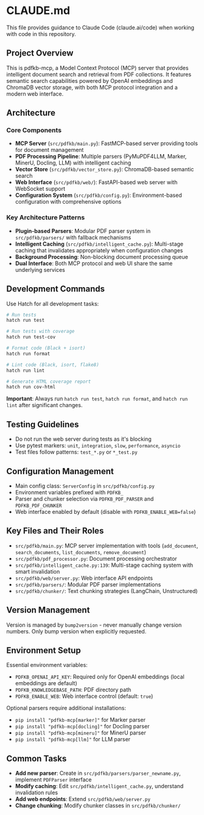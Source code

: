 # CLAUDE.md

This file provides guidance to Claude Code (claude.ai/code) when working with code in this repository.

## Project Overview

This is pdfkb-mcp, a Model Context Protocol (MCP) server that provides intelligent document search and retrieval from PDF collections. It features semantic search capabilities powered by OpenAI embeddings and ChromaDB vector storage, with both MCP protocol integration and a modern web interface.

## Architecture

### Core Components

- **MCP Server** (`src/pdfkb/main.py`): FastMCP-based server providing tools for document management
- **PDF Processing Pipeline**: Multiple parsers (PyMuPDF4LLM, Marker, MinerU, Docling, LLM) with intelligent caching
- **Vector Store** (`src/pdfkb/vector_store.py`): ChromaDB-based semantic search
- **Web Interface** (`src/pdfkb/web/`): FastAPI-based web server with WebSocket support
- **Configuration System** (`src/pdfkb/config.py`): Environment-based configuration with comprehensive options

### Key Architecture Patterns

- **Plugin-based Parsers**: Modular PDF parser system in `src/pdfkb/parsers/` with fallback mechanisms
- **Intelligent Caching** (`src/pdfkb/intelligent_cache.py`): Multi-stage caching that invalidates appropriately when configuration changes
- **Background Processing**: Non-blocking document processing queue
- **Dual Interface**: Both MCP protocol and web UI share the same underlying services

## Development Commands

Use Hatch for all development tasks:

```bash
# Run tests
hatch run test

# Run tests with coverage
hatch run test-cov

# Format code (Black + isort)
hatch run format

# Lint code (Black, isort, flake8)
hatch run lint

# Generate HTML coverage report
hatch run cov-html
```

**Important**: Always run `hatch run test`, `hatch run format`, and `hatch run lint` after significant changes.

## Testing Guidelines

- Do not run the web server during tests as it's blocking
- Use pytest markers: `unit`, `integration`, `slow`, `performance`, `asyncio`
- Test files follow patterns: `test_*.py` or `*_test.py`

## Configuration Management

- Main config class: `ServerConfig` in `src/pdfkb/config.py`
- Environment variables prefixed with `PDFKB_`
- Parser and chunker selection via `PDFKB_PDF_PARSER` and `PDFKB_PDF_CHUNKER`
- Web interface enabled by default (disable with `PDFKB_ENABLE_WEB=false`)

## Key Files and Their Roles

- `src/pdfkb/main.py`: MCP server implementation with tools (`add_document`, `search_documents`, `list_documents`, `remove_document`)
- `src/pdfkb/pdf_processor.py`: Document processing orchestrator
- `src/pdfkb/intelligent_cache.py:139`: Multi-stage caching system with smart invalidation
- `src/pdfkb/web/server.py`: Web interface API endpoints
- `src/pdfkb/parsers/`: Modular PDF parser implementations
- `src/pdfkb/chunker/`: Text chunking strategies (LangChain, Unstructured)

## Version Management

Version is managed by `bump2version` - never manually change version numbers. Only bump version when explicitly requested.

## Environment Setup

Essential environment variables:
- `PDFKB_OPENAI_API_KEY`: Required only for OpenAI embeddings (local embeddings are default)
- `PDFKB_KNOWLEDGEBASE_PATH`: PDF directory path
- `PDFKB_ENABLE_WEB`: Web interface control (default: `true`)

Optional parsers require additional installations:
- `pip install "pdfkb-mcp[marker]"` for Marker parser
- `pip install "pdfkb-mcp[docling]"` for Docling parser
- `pip install "pdfkb-mcp[mineru]"` for MinerU parser
- `pip install "pdfkb-mcp[llm]"` for LLM parser

## Common Tasks

- **Add new parser**: Create in `src/pdfkb/parsers/parser_newname.py`, implement `PDFParser` interface
- **Modify caching**: Edit `src/pdfkb/intelligent_cache.py`, understand invalidation rules
- **Add web endpoints**: Extend `src/pdfkb/web/server.py`
- **Change chunking**: Modify chunker classes in `src/pdfkb/chunker/`

